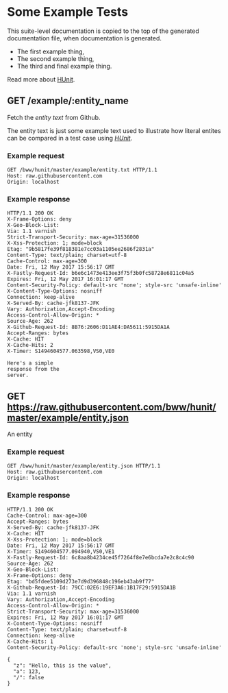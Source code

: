 # Some Example Tests

This suite-level documentation is copied to the top of the generated
documentation file, when documentation is generated.
  
  * The first example thing,
  * The second example thing,
  * The third and final example thing.

Read more about [HUnit](https://github.com/bww/hunit).

## GET /example/:entity_name

Fetch the *entity text* from Github.

The entity text is just some example text used to illustrate how literal
entites can be compared in a test case using [*HUnit*](https://github.com/bww/hunit).

### Example request

```http
GET /bww/hunit/master/example/entity.txt HTTP/1.1
Host: raw.githubusercontent.com
Origin: localhost

```
### Example response

```http
HTTP/1.1 200 OK
X-Frame-Options: deny
X-Geo-Block-List: 
Via: 1.1 varnish
Strict-Transport-Security: max-age=31536000
X-Xss-Protection: 1; mode=block
Etag: "9b5817fe39f818381e7cc03a1105ee2686f2831a"
Content-Type: text/plain; charset=utf-8
Cache-Control: max-age=300
Date: Fri, 12 May 2017 15:56:17 GMT
X-Fastly-Request-Id: b6e6c1473e413ee3f75f3b0fc58728e6811c04a5
Expires: Fri, 12 May 2017 16:01:17 GMT
Content-Security-Policy: default-src 'none'; style-src 'unsafe-inline'
X-Content-Type-Options: nosniff
Connection: keep-alive
X-Served-By: cache-jfk8137-JFK
Vary: Authorization,Accept-Encoding
Access-Control-Allow-Origin: *
Source-Age: 262
X-Github-Request-Id: 8B76:2606:D11AE4:DA5611:5915DA1A
Accept-Ranges: bytes
X-Cache: HIT
X-Cache-Hits: 2
X-Timer: S1494604577.063598,VS0,VE0

Here's a simple
response from the
server.
```


## GET https://raw.githubusercontent.com/bww/hunit/master/example/entity.json

An entity

### Example request

```http
GET /bww/hunit/master/example/entity.json HTTP/1.1
Host: raw.githubusercontent.com
Origin: localhost

```
### Example response

```http
HTTP/1.1 200 OK
Cache-Control: max-age=300
Accept-Ranges: bytes
X-Served-By: cache-jfk8137-JFK
X-Cache: HIT
X-Xss-Protection: 1; mode=block
Date: Fri, 12 May 2017 15:56:17 GMT
X-Timer: S1494604577.094940,VS0,VE1
X-Fastly-Request-Id: 6c8aa8b4234ce45f7264f8e7e6bcda7e2c8c4c90
Source-Age: 262
X-Geo-Block-List: 
X-Frame-Options: deny
Etag: "bd5fdee5109d273e7d9d396848c196eb43ab9f77"
X-Github-Request-Id: 79CC:02E6:19EF3A6:1B17F29:5915DA1B
Via: 1.1 varnish
Vary: Authorization,Accept-Encoding
Access-Control-Allow-Origin: *
Strict-Transport-Security: max-age=31536000
Expires: Fri, 12 May 2017 16:01:17 GMT
X-Content-Type-Options: nosniff
Content-Type: text/plain; charset=utf-8
Connection: keep-alive
X-Cache-Hits: 1
Content-Security-Policy: default-src 'none'; style-src 'unsafe-inline'

{
  "z": "Hello, this is the value",
  "a": 123,
  "/": false
}
```


